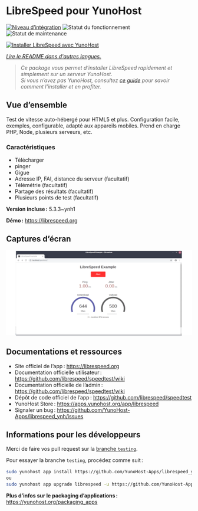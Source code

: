 <!--
Nota bene : ce README est automatiquement généré par <https://github.com/YunoHost/apps/tree/master/tools/readme_generator>
Il NE doit PAS être modifié à la main.
-->

# LibreSpeed pour YunoHost

[![Niveau d’intégration](https://dash.yunohost.org/integration/librespeed.svg)](https://dash.yunohost.org/appci/app/librespeed) ![Statut du fonctionnement](https://ci-apps.yunohost.org/ci/badges/librespeed.status.svg) ![Statut de maintenance](https://ci-apps.yunohost.org/ci/badges/librespeed.maintain.svg)

[![Installer LibreSpeed avec YunoHost](https://install-app.yunohost.org/install-with-yunohost.svg)](https://install-app.yunohost.org/?app=librespeed)

*[Lire le README dans d'autres langues.](./ALL_README.md)*

> *Ce package vous permet d’installer LibreSpeed rapidement et simplement sur un serveur YunoHost.*  
> *Si vous n’avez pas YunoHost, consultez [ce guide](https://yunohost.org/install) pour savoir comment l’installer et en profiter.*

## Vue d’ensemble

Test de vitesse auto-hébergé pour HTML5 et plus. Configuration facile, exemples, configurable, adapté aux appareils mobiles. Prend en charge PHP, Node, plusieurs serveurs, etc.

### Caractéristiques

- Télécharger
- pinger
- Gigue
- Adresse IP, FAI, distance du serveur (facultatif)
- Télémétrie (facultatif)
- Partage des résultats (facultatif)
- Plusieurs points de test (facultatif)

**Version incluse :** 5.3.3~ynh1

**Démo :** <https://librespeed.org>

## Captures d’écran

![Capture d’écran de LibreSpeed](./doc/screenshots/screenshot.png)

## Documentations et ressources

- Site officiel de l’app : <https://librespeed.org>
- Documentation officielle utilisateur : <https://github.com/librespeed/speedtest/wiki>
- Documentation officielle de l’admin : <https://github.com/librespeed/speedtest/wiki>
- Dépôt de code officiel de l’app : <https://github.com/librespeed/speedtest>
- YunoHost Store : <https://apps.yunohost.org/app/librespeed>
- Signaler un bug : <https://github.com/YunoHost-Apps/librespeed_ynh/issues>

## Informations pour les développeurs

Merci de faire vos pull request sur la [branche `testing`](https://github.com/YunoHost-Apps/librespeed_ynh/tree/testing).

Pour essayer la branche `testing`, procédez comme suit :

```bash
sudo yunohost app install https://github.com/YunoHost-Apps/librespeed_ynh/tree/testing --debug
ou
sudo yunohost app upgrade librespeed -u https://github.com/YunoHost-Apps/librespeed_ynh/tree/testing --debug
```

**Plus d’infos sur le packaging d’applications :** <https://yunohost.org/packaging_apps>
